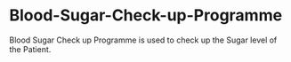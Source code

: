 # Blood-Sugar-Check-up-Programme
Blood Sugar Check up Programme is used to check up the Sugar level of the Patient.
